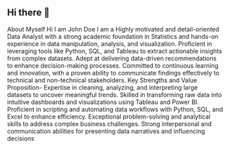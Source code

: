 ## Hi there 👋
About Myself
Hi I am John Doe
I am a Highly motivated and detail-oriented Data Analyst with a strong academic foundation in Statistics 
and hands-on experience in data manipulation, analysis, and visualization. Proficient in leveraging 
tools like Python, SQL, and Tableau to extract actionable insights from complex datasets. Adept at 
delivering data-driven recommendations to enhance decision-making processes. Committed to continuous 
learning and innovation, with a proven ability to communicate findings effectively to technical and 
non-technical stakeholders.
Key Strengths and Value Proposition- 
Expertise in cleaning, analyzing, and interpreting large datasets to uncover meaningful trends.
Skilled in transforming raw data into intuitive dashboards and visualizations using Tableau and Power BI.
Proficient in scripting and automating data workflows with Python, SQL, and Excel to enhance
 efficiency.
 Exceptional problem-solving and analytical skills to address complex business challenges.
 Strong interpersonal and communication abilities for presenting data narratives and influencing decisions

